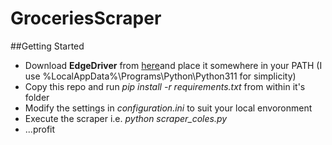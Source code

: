 # GroceriesScraper

##Getting Started

* Download **EdgeDriver** from [here](https://developer.microsoft.com/en-us/microsoft-edge/tools/webdriver/)and place it somewhere in your PATH (I use %LocalAppData%\Programs\Python\Python311 for simplicity)
* Copy this repo and run *pip install -r requirements.txt* from within it's folder
* Modify the settings in *configuration.ini* to suit your local envoronment
* Execute the scraper i.e. *python scraper_coles.py*
* ...profit
